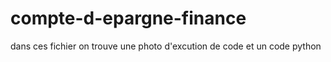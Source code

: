 # compte-d-epargne-finance
dans ces fichier on trouve une photo d'excution de code et un code python
